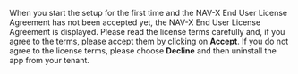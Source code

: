 When you start the setup for the first time and the NAV-X End User License Agreement has not been accepted yet, the NAV-X End User License Agreement is displayed. Please read the license terms carefully and, if you agree to the terms, please accept them by clicking on **Accept**. If you do not agree to the license terms, please choose **Decline** and then uninstall the app from your tenant.